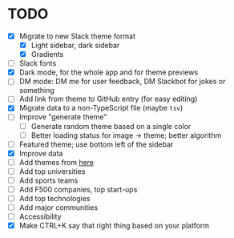 # TODO

- [x] Migrate to new Slack theme format
  - [x] Light sidebar, dark sidebar
  - [x] Gradients
- [ ] Slack fonts
- [x] Dark mode, for the whole app and for theme previews
- [ ] DM mode: DM me for user feedback, DM Slackbot for jokes or something
- [ ] Add link from theme to GitHub entry (for easy editing)
- [x] Migrate data to a non-TypeScript file (maybe `tsv`)
- [ ] Improve "generate theme"
  - [ ] Generate random theme based on a single color
  - [ ] Better loading status for image → theme; better algorithm
- [ ] Featured theme; use bottom left of the sidebar
- [x] Improve data
- [ ] Add themes from [here](https://github.com/paracycle/slackthemes/pulls)
- [ ] Add top universities
- [ ] Add sports teams
- [ ] Add F500 companies, top start-ups
- [ ] Add top technologies
- [ ] Add major communities
- [ ] Accessibility
- [x] Make CTRL+K say that right thing based on your platform
